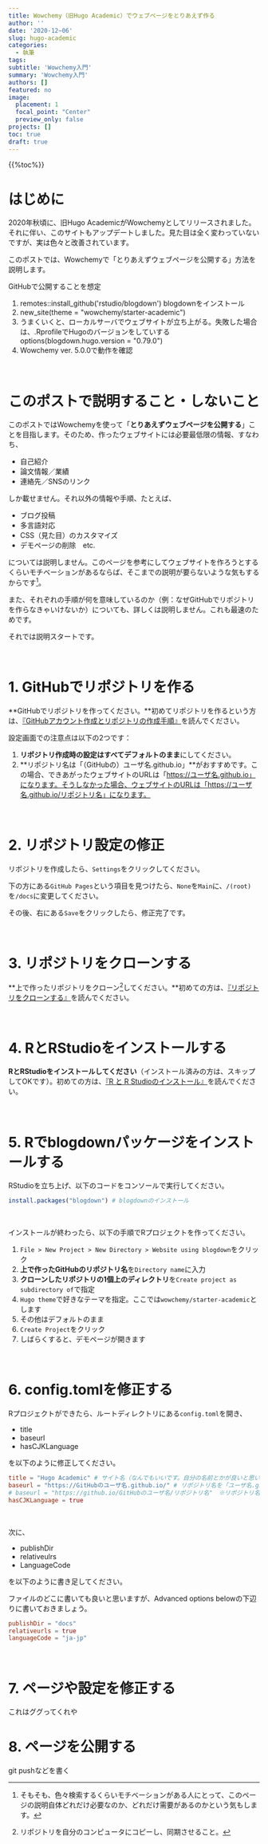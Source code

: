 ```yaml
---
title: Wowchemy（旧Hugo Academic）でウェブページをとりあえず作る
author: ''
date: '2020-12−06'
slug: hugo-academic
categories:
  - 執筆
tags:
subtitle: 'Wowchemy入門'
summary: 'Wowchemy入門'
authors: []
featured: no
image:
  placement: 1
  focal_point: "Center"
  preview_only: false
projects: []
toc: true
draft: true
---
```


{{%toc%}}

# はじめに

2020年秋頃に、旧Hugo AcademicがWowchemyとしてリリースされました。それに伴い、このサイトもアップデートしました。見た目は全く変わっていないですが、実は色々と改善されています。

このポストでは、Wowchemyで「とりあえずウェブページを公開する」方法を説明します。

GitHubで公開することを想定

1. remotes::install_github('rstudio/blogdown') blogdownをインストール
2. new_site(theme = "wowchemy/starter-academic")
3. うまくいくと、ローカルサーバでウェブサイトが立ち上がる。失敗した場合は、.RprofileでHugoのバージョンをしていするoptions(blogdown.hugo.version = "0.79.0")
4. Wowchemy ver. 5.0.0で動作を確認

<br>

# このポストで説明すること・しないこと

このポストではWowchemyを使って「**とりあえずウェブページを公開する**」ことを目指します。そのため、作ったウェブサイトには必要最低限の情報、すなわち、

- 自己紹介
- 論文情報／業績
- 連絡先／SNSのリンク

しか載せません。それ以外の情報や手順、たとえば、

- ブログ投稿
- 多言語対応
- CSS（見た目）のカスタマイズ
- デモページの削除　etc.

については説明しません。このページを参考にしてウェブサイトを作ろうとするくらいモチベーションがあるならば、そこまでの説明が要らないような気もするからです[^1]。

また、それぞれの手順が何を意味しているのか（例：なぜGitHubでリポジトリを作らなきゃいけないか）についても、詳しくは説明しません。これも最速のためです。

それでは説明スタートです。

<br>

# 1. GitHubでリポジトリを作る

**GitHubでリポジトリを作ってください。**初めてリポジトリを作るという方は、[『GitHubアカウント作成とリポジトリの作成手順』](https://qiita.com/kooohei/items/361da3c9dbb6e0c7946b "GitHubアカウント作成とリポジトリの作成手順")を読んでください。

設定画面での注意点は以下の2つです：

1. **リポジトリ作成時の設定はすべてデフォルトのまま**にしてください。
2. **リポジトリ名は「（GitHubの）ユーザ名.github.io」**がおすすめです。この場合、できあがったウェブサイトのURLは「https://ユーザ名.github.io」になります。そうしなかった場合、ウェブサイトのURLは「https://ユーザ名.github.io/リポジトリ名」になります。

<br>

 # 2. リポジトリ設定の修正

リポジトリを作成したら、`Settings`をクリックしてください。

下の方にある`GitHub Pages`という項目を見つけたら、`None`を`Main`に、`/(root)`を`/docs`に変更してください。

その後、右にある`Save`をクリックしたら、修正完了です。

<br>

# 3. リポジトリをクローンする

**上で作ったリポジトリをクローン[^2]してください。**初めての方は、[『リポジトリをクローンする』](https://docs.github.com/ja/github/creating-cloning-and-archiving-repositories/cloning-a-repository "リポジトリをクローンする")を読んでください。

<br>

# 4. RとRStudioをインストールする

**RとRStudioをインストールしてください**（インストール済みの方は、スキップしてOKです）。初めての方は、[『R と R Studioのインストール』](https://qiita.com/hujuu/items/ddd66ae8e6f3f989f2c0 "Rと R Studioのインストール")を読んでください。

<br>

# 5. Rでblogdownパッケージをインストールする

RStudioを立ち上げ、以下のコードをコンソールで実行してください。

```R
install.packages("blogdown") # blogdownのインストール
```

<br>

インストールが終わったら、以下の手順でRプロジェクトを作ってください。

1. `File > New Project > New Directory > Website using blogdown`をクリック
2. **上で作ったGitHubのリポジトリ名**を`Directory name`に入力
3. **クローンしたリポジトリの1個上のディレクトリ**を`Create project as subdirectory of`で指定
4. `Hugo theme`で好きなテーマを指定。ここでは`wowchemy/starter-academic`とします
5. その他はデフォルトのまま
6. `Create Project`をクリック
7. しばらくすると、デモページが開きます

<br>

# 6. config.tomlを修正する

Rプロジェクトができたら、ルートディレクトリにある`config.toml`を開き、

- title
- baseurl
- hasCJKLanguage

を以下のように修正してください。

```toml
title = "Hugo Academic" # サイト名（なんでもいいです。自分の名前とかが良いと思います）
baseurl = "https://GitHubのユーザ名.github.io/" # リポジトリ名を「ユーザ名.github.io」にした場合
# baseurl = "https://github.io/GitHubのユーザ名/リポジトリ名"　※リポジトリ名が「ユーザ名.github.io」じゃない場合
hasCJKLanguage = true
```

<br>

次に、

- publishDir
- relativeulrs
- LanguageCode

を以下のように書き足してください。

ファイルのどこに書いても良いと思いますが、Advanced options belowの下辺りに書いておきましょう。

```toml
publishDir = "docs"
relativeurls = true
languageCode = "ja-jp"
```

<br>

# 7. ページや設定を修正する

これはググってくれや

# 8. ページを公開する

git pushなどを書く

[^1]: そもそも、色々検索するくらいモチベーションがある人にとって、このページの説明自体どれだけ必要なのか、どれだけ需要があるのかという気もします。
[^2]: リポジトリを自分のコンピュータにコピーし、同期させること。